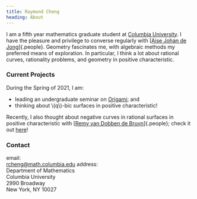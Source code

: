```yaml
---
title: Raymond Cheng
heading: About
---
```


I am a fifth year mathematics graduate student at
[Columbia University](http://math.columbia.edu).
I have the pleasure and privilege to converse regularly with
[[Aise Johan de Jong](http://math.columbia.edu/~dejong)]{.people}.
Geometry fascinates me, with algebraic methods my preferred means of exploration.
In particular, I think a lot about rational curves, rationality problems, and
geometry in positive characteristic.

### Current Projects
During the Spring of 2021, I am:

- leading an undergraduate seminar on [Origami](S2021.html); and
- thinking about \\(q\\)-bic surfaces in positive characteristic!

Recently, I also thought about negative curves in rational surfaces in positive
characteristic with
[[Remy van Dobben de Bruyn](https://web.math.princeton.edu/~rdobben/)]{.people};
check it out [here](https://arxiv.org/abs/2103.02172)!

### Contact
<span class="contact-wrapper">
email: <br/>
<a id="email" href="mailto:rcheng@math.columbia.edu">rcheng@math.columbia.edu</a>
</span>
<span class="contact-wrapper">
address: <br/>
<div id="address">
Department of Mathematics<br/>
Columbia University<br/>
2990 Broadway<br/>
New York, NY 10027<br/>
</div>
</span>

